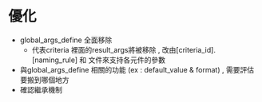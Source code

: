 # 優化

* global\_args\_define 全面移除
  * 代表criteria 裡面的result\_args將被移除 , 改由\[criteria\_id\].\[naming\_rule\] 和 文件來支持各元件的參數
* 與global\_args\_define 相關的功能 \(ex : default\_value & format\) , 需要評估要搬到哪個地方
* 確認繼承機制







